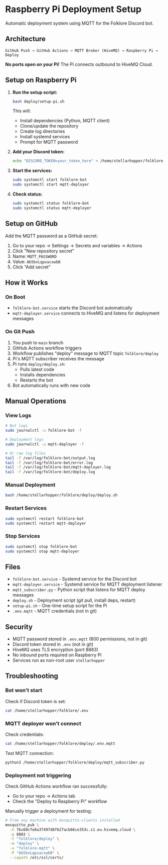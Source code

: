 # Raspberry Pi Deployment Setup

Automatic deployment system using MQTT for the Folklore Discord bot.

## Architecture

```
GitHub Push → GitHub Actions → MQTT Broker (HiveMQ) → Raspberry Pi → Deploy
```

**No ports open on your Pi!** The Pi connects outbound to HiveMQ Cloud.

## Setup on Raspberry Pi

1. **Run the setup script:**
   ```bash
   bash deploy/setup-pi.sh
   ```
   This will:
   - Install dependencies (Python, MQTT client)
   - Clone/update the repository
   - Create log directories
   - Install systemd services
   - Prompt for MQTT password

2. **Add your Discord token:**
   ```bash
   echo "DISCORD_TOKEN=your_token_here" > /home/stellarhopper/folklore/.env
   ```

3. **Start the services:**
   ```bash
   sudo systemctl start folklore-bot
   sudo systemctl start mqtt-deployer
   ```

4. **Check status:**
   ```bash
   sudo systemctl status folklore-bot
   sudo systemctl status mqtt-deployer
   ```

## Setup on GitHub

Add the MQTT password as a GitHub secret:

1. Go to your repo → Settings → Secrets and variables → Actions
2. Click "New repository secret"
3. Name: `MQTT_PASSWORD`
4. Value: `Ab5bvLqpxacxwbB`
5. Click "Add secret"

## How it Works

### On Boot
- `folklore-bot.service` starts the Discord bot automatically
- `mqtt-deployer.service` connects to HiveMQ and listens for deployment messages

### On Git Push
1. You push to `main` branch
2. GitHub Actions workflow triggers
3. Workflow publishes "deploy" message to MQTT topic `folklore/deploy`
4. Pi's MQTT subscriber receives the message
5. Pi runs `deploy/deploy.sh`:
   - Pulls latest code
   - Installs dependencies
   - Restarts the bot
6. Bot automatically runs with new code

## Manual Operations

### View Logs
```bash
# Bot logs
sudo journalctl -u folklore-bot -f

# Deployment logs
sudo journalctl -u mqtt-deployer -f

# Or raw log files
tail -f /var/log/folklore-bot/output.log
tail -f /var/log/folklore-bot/error.log
tail -f /var/log/folklore-bot/mqtt-deployer.log
tail -f /var/log/folklore-bot/deploy.log
```

### Manual Deployment
```bash
bash /home/stellarhopper/folklore/deploy/deploy.sh
```

### Restart Services
```bash
sudo systemctl restart folklore-bot
sudo systemctl restart mqtt-deployer
```

### Stop Services
```bash
sudo systemctl stop folklore-bot
sudo systemctl stop mqtt-deployer
```

## Files

- `folklore-bot.service` - Systemd service for the Discord bot
- `mqtt-deployer.service` - Systemd service for MQTT deployment listener
- `mqtt_subscriber.py` - Python script that listens for MQTT deploy messages
- `deploy.sh` - Deployment script (git pull, install deps, restart)
- `setup-pi.sh` - One-time setup script for the Pi
- `.env.mqtt` - MQTT credentials (not in git)

## Security

- MQTT password stored in `.env.mqtt` (600 permissions, not in git)
- Discord token stored in `.env` (not in git)
- HiveMQ uses TLS encryption (port 8883)
- No inbound ports required on Raspberry Pi
- Services run as non-root user `stellarhopper`

## Troubleshooting

### Bot won't start
Check if Discord token is set:
```bash
cat /home/stellarhopper/folklore/.env
```

### MQTT deployer won't connect
Check credentials:
```bash
cat /home/stellarhopper/folklore/deploy/.env.mqtt
```

Test MQTT connection:
```bash
python3 /home/stellarhopper/folklore/deploy/mqtt_subscriber.py
```

### Deployment not triggering
Check GitHub Actions workflow ran successfully:
- Go to your repo → Actions tab
- Check the "Deploy to Raspberry Pi" workflow

Manually trigger a deployment for testing:
```bash
# From any machine with mosquitto-clients installed
mosquitto_pub \
  -h 7bc60cfe8a37497d8f627acb66ce353c.s1.eu.hivemq.cloud \
  -p 8883 \
  -t "folklore/deploy" \
  -m "deploy" \
  -u "folklore-mqtt" \
  -P "Ab5bvLqpxacxwbB" \
  --capath /etc/ssl/certs/
```